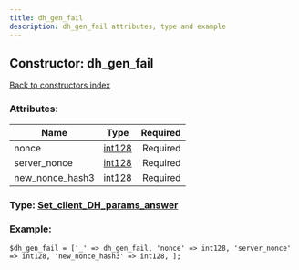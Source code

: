 ```yaml
---
title: dh_gen_fail
description: dh_gen_fail attributes, type and example
---
```

## Constructor: dh\_gen\_fail  
[Back to constructors index](index.md)



### Attributes:

| Name     |    Type       | Required |
|----------|:-------------:|---------:|
|nonce|[int128](../types/int128.md) | Required|
|server\_nonce|[int128](../types/int128.md) | Required|
|new\_nonce\_hash3|[int128](../types/int128.md) | Required|



### Type: [Set\_client\_DH\_params\_answer](../types/Set_client_DH_params_answer.md)


### Example:

```
$dh_gen_fail = ['_' => dh_gen_fail, 'nonce' => int128, 'server_nonce' => int128, 'new_nonce_hash3' => int128, ];
```
